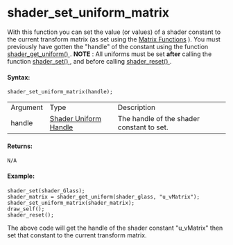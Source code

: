# shader_set_uniform_matrix

With this function you can set the value (or values) of a shader
constant to the current transform matrix (as set using the [Matrix
Functions](../../Maths_And_Numbers/Matrix_Functions/Matrix_Functions)
). You must previously have gotten the "handle" of the constant using
the function [ shader_get_uniform() ](shader_get_uniform) . **NOTE**
: All uniforms must be set **after** calling the function [ shader_set()
](shader_set) , and before calling [ shader_reset()
](shader_reset) .

#### Syntax:

``` gml
shader_set_uniform_matrix(handle);
```

|          |                                                                                                                            |                                           |
|----------|----------------------------------------------------------------------------------------------------------------------------|-------------------------------------------|
| Argument | Type                                                                                                                       | Description                               |
| handle   |  [Shader Uniform Handle](../../../../../GameMaker_Language/GML_Reference/Asset_Management/Shaders/shader_get_uniform)  | The handle of the shader constant to set. |

#### Returns:

``` gml
N/A
```

#### Example:

``` gml
shader_set(shader_Glass);
shader_matrix = shader_get_uniform(shader_glass, "u_vMatrix");
shader_set_uniform_matrix(shader_matrix);
draw_self();
shader_reset();
```

The above code will get the handle of the shader constant "u_vMatrix"
then set that constant to the current transform matrix.
